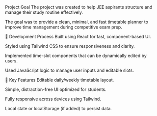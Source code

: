Project Goal
The project was created to help JEE aspirants structure and manage their study routine effectively.

The goal was to provide a clean, minimal, and fast timetable planner to improve time management during competitive exam prep.

🔨 Development Process
Built using React for fast, component-based UI.

Styled using Tailwind CSS to ensure responsiveness and clarity.

Implemented time-slot components that can be dynamically edited by users.

Used JavaScript logic to manage user inputs and editable slots.

🌟 Key Features
Editable daily/weekly timetable layout.

Simple, distraction-free UI optimized for students.

Fully responsive across devices using Tailwind.

Local state or localStorage (if added) to persist data.
